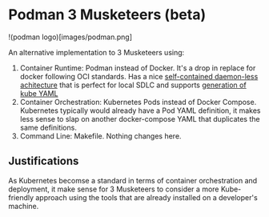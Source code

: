 # Podman 3 Musketeers (beta)

!(podman logo)[images/podman.png]

An alternative implementation to 3 Musketeers using:

1. Container Runtime: Podman instead of Docker. It's a drop in replace for docker following OCI standards. Has a nice [self-contained daemon-less achitecture](https://ti8m.com/blog/Why-Podman-is-worth-a-look-.htm) that is perfect for local SDLC and supports [generation of kube YAML](https://developers.redhat.com/blog/2019/01/29/podman-kubernetes-yaml/)  
2. Container Orchestration: Kubernetes Pods instead of Docker Compose. Kubernetes typically would already have a Pod YAML definition, it makes less sense to slap on another docker-compose YAML that duplicates the same definitions. 
3. Command Line: Makefile. Nothing changes here.

## Justifications

As Kubernetes becomse a standard in terms of container orchestration and deployment, it make sense for 3 Musketeers to consider a more Kube-friendly approach using the tools that are already installed on a developer's machine. 

